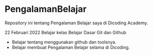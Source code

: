 # PengalamanBelajar
Repository ini tentang Pengalaman Belajar saya di Dicoding Academy.

22 Februari 2022
Belajar kelas Belajar Dasar Git dan Github
  * Belajar tentang menggunakan github dan toolsnya.
  * Belajar membuat Pengalaman Belajar selama di Dicoding.
